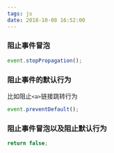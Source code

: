 ```yaml
---
tags: js
date: 2018-10-08 16:52:00
---
```


### 阻止事件冒泡

```js
event.stopPropagation();
```

### 阻止事件的默认行为

比如阻止`<a>`链接跳转行为

```js
event.preventDefault();
```

### 阻止事件冒泡以及阻止默认行为

```js
return false;
```
